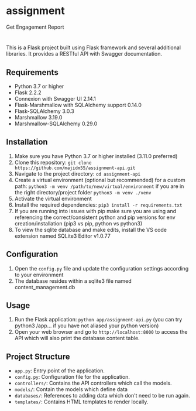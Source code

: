 # assignment
Get Engagement Report

#
This is a Flask project built using Flask framework and several additional libraries. It provides a RESTful API with Swagger documentation.

## Requirements

- Python 3.7 or higher
- Flask 2.2.2
- Connexion with Swagger UI 2.14.1
- Flask-Marshmallow with SQLAlchemy support 0.14.0
- Flask-SQLAlchemy 3.0.3
- Marshmallow 3.19.0
- Marshmallow-SQLAlchemy 0.29.0

## Installation

1. Make sure you have Python 3.7 or higher installed (3.11.0 preferred)
2. Clone this repository: `git clone https://github.com/majidm55/assignment-api.git`
3. Navigate to the project directory: `cd assignment-api`
4. Create a virtual environment (optional but recommended) for a custom path: `python3 -m venv /path/to/new/virtual/environment`
   if you are in the right directory/project folder `python3 -m venv ./venv`
5. Activate the virtual environment
6. Install the required dependencies: `pip3 install -r requirements.txt`
7. If you are running into issues with pip make sure you are using and
  referencing the correct/consistent python and pip versions for env creation/installation (pip3 vs pip, python vs python3)
7. To view the sqlite database and make edits, install the VS code extension named SQLite3 Editor v1.0.77

## Configuration

1. Open the `config.py` file and update the configuration settings according to your environment
2. The database resides within a sqlite3 file named content_management.db


## Usage

1. Run the Flask application: `python app/assignment-api.py` (you can try python3 /app... if you have not aliased your python version)
2. Open your web browser and go to `http://localhost:8000` to access the API which will also print the database content table.

## Project Structure

- `app.py`: Entry point of the application.
- `config.py`: Configuration file for the application.
- `controllers/`: Contains the API controllers which call the models.
- `models/`: Contain the models which define data
- `databases/`: References to adding data which don't need to be run again.
- `templates/`: Contains HTML templates to render locally.
